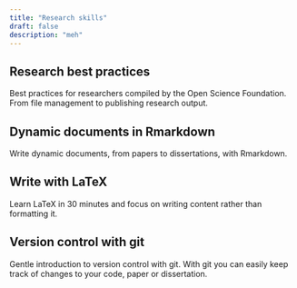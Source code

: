 ```yaml
---
title: "Research skills"
draft: false
description: "meh"
---
```


## Research best practices

Best practices for researchers compiled by the Open Science Foundation. From file management to publishing research output.

## Dynamic documents in Rmarkdown

Write dynamic documents, from papers to dissertations, with Rmarkdown.

## Write with LaTeX

Learn LaTeX in 30 minutes and focus on writing content rather than formatting it.

## Version control with git

Gentle introduction to version control with git. With git you can easily keep track of changes to your code, paper or dissertation.
